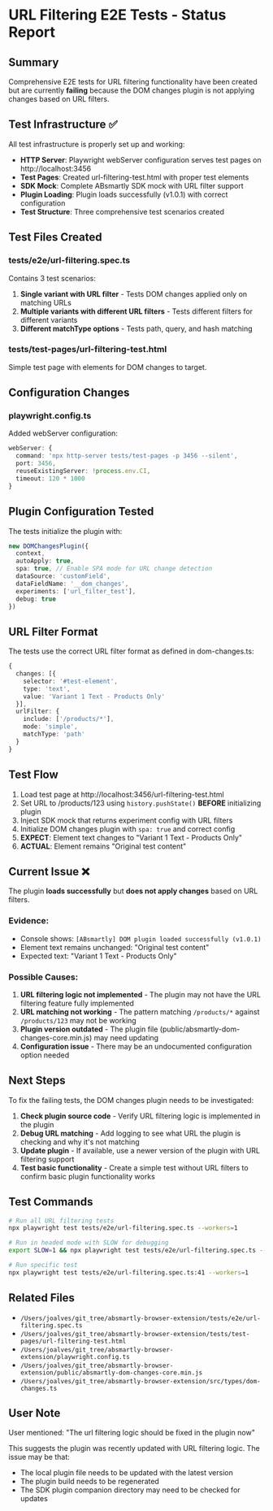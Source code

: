 # URL Filtering E2E Tests - Status Report

## Summary
Comprehensive E2E tests for URL filtering functionality have been created but are currently **failing** because the DOM changes plugin is not applying changes based on URL filters.

## Test Infrastructure ✅

All test infrastructure is properly set up and working:

- **HTTP Server**: Playwright webServer configuration serves test pages on http://localhost:3456
- **Test Pages**: Created url-filtering-test.html with proper test elements
- **SDK Mock**: Complete ABsmartly SDK mock with URL filter support
- **Plugin Loading**: Plugin loads successfully (v1.0.1) with correct configuration
- **Test Structure**: Three comprehensive test scenarios created

## Test Files Created

### tests/e2e/url-filtering.spec.ts
Contains 3 test scenarios:
1. **Single variant with URL filter** - Tests DOM changes applied only on matching URLs
2. **Multiple variants with different URL filters** - Tests different filters for different variants
3. **Different matchType options** - Tests path, query, and hash matching

### tests/test-pages/url-filtering-test.html
Simple test page with elements for DOM changes to target.

## Configuration Changes

### playwright.config.ts
Added webServer configuration:
```typescript
webServer: {
  command: 'npx http-server tests/test-pages -p 3456 --silent',
  port: 3456,
  reuseExistingServer: !process.env.CI,
  timeout: 120 * 1000
}
```

## Plugin Configuration Tested

The tests initialize the plugin with:
```typescript
new DOMChangesPlugin({
  context,
  autoApply: true,
  spa: true, // Enable SPA mode for URL change detection
  dataSource: 'customField',
  dataFieldName: '__dom_changes',
  experiments: ['url_filter_test'],
  debug: true
})
```

## URL Filter Format

The tests use the correct URL filter format as defined in dom-changes.ts:
```typescript
{
  changes: [{
    selector: '#test-element',
    type: 'text',
    value: 'Variant 1 Text - Products Only'
  }],
  urlFilter: {
    include: ['/products/*'],
    mode: 'simple',
    matchType: 'path'
  }
}
```

## Test Flow

1. Load test page at http://localhost:3456/url-filtering-test.html
2. Set URL to /products/123 using `history.pushState()` **BEFORE** initializing plugin
3. Inject SDK mock that returns experiment config with URL filters
4. Initialize DOM changes plugin with `spa: true` and correct config
5. **EXPECT**: Element text changes to "Variant 1 Text - Products Only"
6. **ACTUAL**: Element remains "Original test content"

## Current Issue ❌

The plugin **loads successfully** but **does not apply changes** based on URL filters.

### Evidence:
- Console shows: `[ABsmartly] DOM plugin loaded successfully (v1.0.1)`
- Element text remains unchanged: "Original test content"
- Expected text: "Variant 1 Text - Products Only"

### Possible Causes:
1. **URL filtering logic not implemented** - The plugin may not have the URL filtering feature fully implemented
2. **URL matching not working** - The pattern matching `/products/*` against `/products/123` may not be working
3. **Plugin version outdated** - The plugin file (public/absmartly-dom-changes-core.min.js) may need updating
4. **Configuration issue** - There may be an undocumented configuration option needed

## Next Steps

To fix the failing tests, the DOM changes plugin needs to be investigated:

1. **Check plugin source code** - Verify URL filtering logic is implemented in the plugin
2. **Debug URL matching** - Add logging to see what URL the plugin is checking and why it's not matching
3. **Update plugin** - If available, use a newer version of the plugin with URL filtering support
4. **Test basic functionality** - Create a simple test without URL filters to confirm basic plugin functionality works

## Test Commands

```bash
# Run all URL filtering tests
npx playwright test tests/e2e/url-filtering.spec.ts --workers=1

# Run in headed mode with SLOW for debugging
export SLOW=1 && npx playwright test tests/e2e/url-filtering.spec.ts --headed --workers=1

# Run specific test
npx playwright test tests/e2e/url-filtering.spec.ts:41 --workers=1
```

## Related Files

- `/Users/joalves/git_tree/absmartly-browser-extension/tests/e2e/url-filtering.spec.ts`
- `/Users/joalves/git_tree/absmartly-browser-extension/tests/test-pages/url-filtering-test.html`
- `/Users/joalves/git_tree/absmartly-browser-extension/playwright.config.ts`
- `/Users/joalves/git_tree/absmartly-browser-extension/public/absmartly-dom-changes-core.min.js`
- `/Users/joalves/git_tree/absmartly-browser-extension/src/types/dom-changes.ts`

## User Note

User mentioned: "The url filtering logic should be fixed in the plugin now"

This suggests the plugin was recently updated with URL filtering logic. The issue may be that:
- The local plugin file needs to be updated with the latest version
- The plugin build needs to be regenerated
- The SDK plugin companion directory may need to be checked for updates

